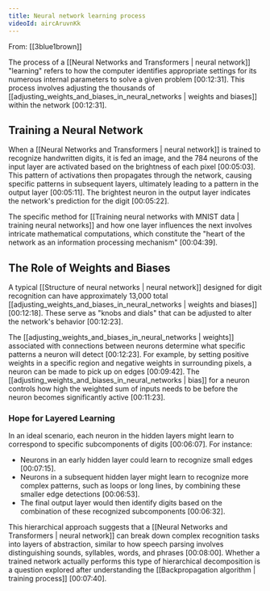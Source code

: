 ```yaml
---
title: Neural network learning process
videoId: aircAruvnKk
---
```


From: [[3blue1brown]] <br/> 

The process of a [[Neural Networks and Transformers | neural network]] "learning" refers to how the computer identifies appropriate settings for its numerous internal parameters to solve a given problem <a class="yt-timestamp" data-t="00:12:31">[00:12:31]</a>. This process involves adjusting the thousands of [[adjusting_weights_and_biases_in_neural_networks | weights and biases]] within the network <a class="yt-timestamp" data-t="00:12:31">[00:12:31]</a>.

## Training a Neural Network
When a [[Neural Networks and Transformers | neural network]] is trained to recognize handwritten digits, it is fed an image, and the 784 neurons of the input layer are activated based on the brightness of each pixel <a class="yt-timestamp" data-t="00:05:03">[00:05:03]</a>. This pattern of activations then propagates through the network, causing specific patterns in subsequent layers, ultimately leading to a pattern in the output layer <a class="yt-timestamp" data-t="00:05:11">[00:05:11]</a>. The brightest neuron in the output layer indicates the network's prediction for the digit <a class="yt-timestamp" data-t="00:05:22">[00:05:22]</a>.

The specific method for [[Training neural networks with MNIST data | training neural networks]] and how one layer influences the next involves intricate mathematical computations, which constitute the "heart of the network as an information processing mechanism" <a class="yt-timestamp" data-t="00:04:39">[00:04:39]</a>.

## The Role of Weights and Biases
A typical [[Structure of neural networks | neural network]] designed for digit recognition can have approximately 13,000 total [[adjusting_weights_and_biases_in_neural_networks | weights and biases]] <a class="yt-timestamp" data-t="00:12:18">[00:12:18]</a>. These serve as "knobs and dials" that can be adjusted to alter the network's behavior <a class="yt-timestamp" data-t="00:12:23">[00:12:23]</a>.

The [[adjusting_weights_and_biases_in_neural_networks | weights]] associated with connections between neurons determine what specific patterns a neuron will detect <a class="yt-timestamp" data-t="00:12:23">[00:12:23]</a>. For example, by setting positive weights in a specific region and negative weights in surrounding pixels, a neuron can be made to pick up on edges <a class="yt-timestamp" data-t="00:09:42">[00:09:42]</a>. The [[adjusting_weights_and_biases_in_neural_networks | bias]] for a neuron controls how high the weighted sum of inputs needs to be before the neuron becomes significantly active <a class="yt-timestamp" data-t="00:11:23">[00:11:23]</a>.

### Hope for Layered Learning
In an ideal scenario, each neuron in the hidden layers might learn to correspond to specific subcomponents of digits <a class="yt-timestamp" data-t="00:06:07">[00:06:07]</a>. For instance:
*   Neurons in an early hidden layer could learn to recognize small edges <a class="yt-timestamp" data-t="00:07:15">[00:07:15]</a>.
*   Neurons in a subsequent hidden layer might learn to recognize more complex patterns, such as loops or long lines, by combining these smaller edge detections <a class="yt-timestamp" data-t="00:06:53">[00:06:53]</a>.
*   The final output layer would then identify digits based on the combination of these recognized subcomponents <a class="yt-timestamp" data-t="00:06:32">[00:06:32]</a>.

This hierarchical approach suggests that a [[Neural Networks and Transformers | neural network]] can break down complex recognition tasks into layers of abstraction, similar to how speech parsing involves distinguishing sounds, syllables, words, and phrases <a class="yt-timestamp" data-t="00:08:00">[00:08:00]</a>. Whether a trained network actually performs this type of hierarchical decomposition is a question explored after understanding the [[Backpropagation algorithm | training process]] <a class="yt-timestamp" data-t="00:07:40">[00:07:40]</a>.
